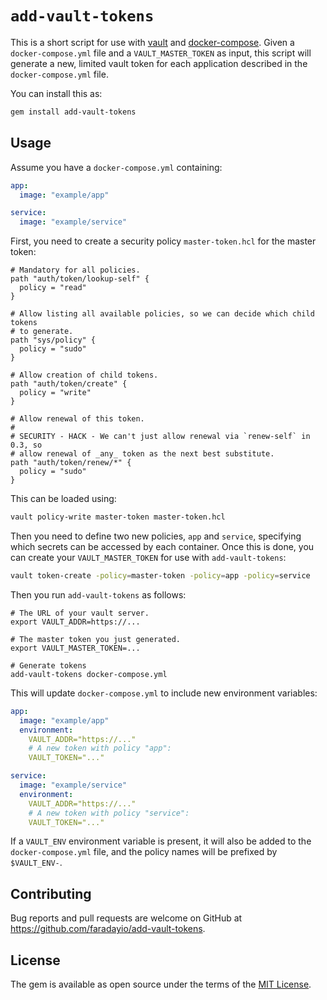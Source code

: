 # `add-vault-tokens`

This is a short script for use with [vault](https://vaultproject.io/) and
[docker-compose](https://docs.docker.com/compose/).  Given a
`docker-compose.yml` file and a `VAULT_MASTER_TOKEN` as input, this script
will generate a new, limited vault token for each application described in
the `docker-compose.yml` file.

You can install this as:

```sh
gem install add-vault-tokens
```

## Usage

Assume you have a `docker-compose.yml` containing:

```yml
app:
  image: "example/app"

service:
  image: "example/service"
```

First, you need to create a security policy `master-token.hcl` for the
master token:

```hcl
# Mandatory for all policies.
path "auth/token/lookup-self" {
  policy = "read"
}

# Allow listing all available policies, so we can decide which child tokens
# to generate.
path "sys/policy" {
  policy = "sudo"
}

# Allow creation of child tokens.
path "auth/token/create" {
  policy = "write"
}

# Allow renewal of this token.
#
# SECURITY - HACK - We can't just allow renewal via `renew-self` in 0.3, so
# allow renewal of _any_ token as the next best substitute.
path "auth/token/renew/*" {
  policy = "sudo"
}
```

This can be loaded using:

```sh
vault policy-write master-token master-token.hcl
```

Then you need to define two new policies, `app` and `service`, specifying
which secrets can be accessed by each container.  Once this is done, you
can create your `VAULT_MASTER_TOKEN` for use with `add-vault-tokens`:

```sh
vault token-create -policy=master-token -policy=app -policy=service
```

Then you run `add-vault-tokens` as follows:

```
# The URL of your vault server.
export VAULT_ADDR=https://...

# The master token you just generated.
export VAULT_MASTER_TOKEN=...

# Generate tokens
add-vault-tokens docker-compose.yml
```

This will update `docker-compose.yml` to include new environment variables:

```yml
app:
  image: "example/app"
  environment:
    VAULT_ADDR="https://..."
    # A new token with policy "app":
    VAULT_TOKEN="..."

service:
  image: "example/service"
  environment:
    VAULT_ADDR="https://..."
    # A new token with policy "service":
    VAULT_TOKEN="..."
```

If a `VAULT_ENV` environment variable is present, it will also be added to
the `docker-compose.yml` file, and the policy names will be prefixed by
`$VAULT_ENV-`.

## Contributing

Bug reports and pull requests are welcome on GitHub at
https://github.com/faradayio/add-vault-tokens.

## License

The gem is available as open source under the terms of the
[MIT License](http://opensource.org/licenses/MIT).

